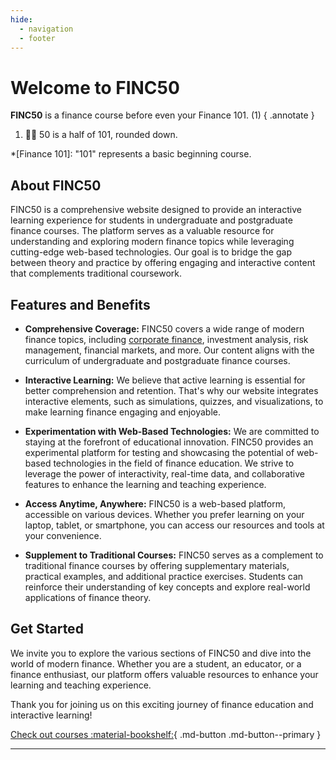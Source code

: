 ```yaml
---
hide:
  - navigation
  - footer
---
```


# Welcome to FINC50

**FINC50** is a finance course before even your Finance 101. (1)
{ .annotate }

1. 🙋‍♂️ 50 is a half of 101, rounded down.

*[Finance 101]: "101" represents a basic beginning course.

## About FINC50

FINC50 is a comprehensive website designed to provide an interactive learning experience for students in undergraduate and postgraduate finance courses. The platform serves as a valuable resource for understanding and exploring modern finance topics while leveraging cutting-edge web-based technologies. Our goal is to bridge the gap between theory and practice by offering engaging and interactive content that complements traditional coursework.

## Features and Benefits

- **Comprehensive Coverage:** FINC50 covers a wide range of modern finance topics, including [corporate finance](./courses/corporate-finance), investment analysis, risk management, financial markets, and more. Our content aligns with the curriculum of undergraduate and postgraduate finance courses.

- **Interactive Learning:** We believe that active learning is essential for better comprehension and retention. That's why our website integrates interactive elements, such as simulations, quizzes, and visualizations, to make learning finance engaging and enjoyable.

- **Experimentation with Web-Based Technologies:** We are committed to staying at the forefront of educational innovation. FINC50 provides an experimental platform for testing and showcasing the potential of web-based technologies in the field of finance education. We strive to leverage the power of interactivity, real-time data, and collaborative features to enhance the learning and teaching experience.

- **Access Anytime, Anywhere:** FINC50 is a web-based platform, accessible on various devices. Whether you prefer learning on your laptop, tablet, or smartphone, you can access our resources and tools at your convenience.

- **Supplement to Traditional Courses:** FINC50 serves as a complement to traditional finance courses by offering supplementary materials, practical examples, and additional practice exercises. Students can reinforce their understanding of key concepts and explore real-world applications of finance theory.

## Get Started

We invite you to explore the various sections of FINC50 and dive into the world of modern finance. Whether you are a student, an educator, or a finance enthusiast, our platform offers valuable resources to enhance your learning and teaching experience.

Thank you for joining us on this exciting journey of finance education and interactive learning!

[Check out courses :material-bookshelf:](./courses){ .md-button .md-button--primary }

---
